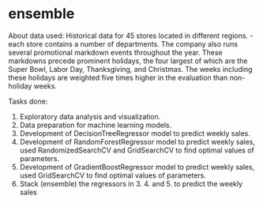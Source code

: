 # ensemble

About data used:
Historical data for 45 stores located in different regions.  - each store contains a number of departments. The company also runs several promotional markdown events throughout the year. These markdowns precede prominent holidays, the four largest of which are the Super Bowl, Labor Day, Thanksgiving, and Christmas. The weeks including these holidays are weighted five times higher in the evaluation than non-holiday weeks.

Tasks done:
1. Exploratory data analysis and visualization.
2. Data preparation for machine learning models.
3. Development of DecisionTreeRegressor model to predict weekly sales.
4. Development of RandomForestRegressor model to predict weekly sales, used RandomizedSearchCV and GridSearchCV to find optimal values of parameters.
5. Development of GradientBoostRegressor model to predict weekly sales, used GridSearchCV to find optimal values of parameters.
6. Stack (ensemble) the regressors in 3. 4. and 5. to predict the weekly sales
